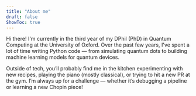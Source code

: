 ```yaml
---
title: "About me"
draft: false
ShowToc: true
---
```

Hi there! I'm currently in the third year of my DPhil (PhD) in Quantum Computing at the University of Oxford. Over the past few years, I've spent a lot of time writing Python code — from simulating quantum dots to building machine learning models for quantum devices. 

<!-- Through it all, I’ve realized how much I enjoy working with data and building software that actually *works*.

I’m now shifting gears toward the world of **data engineering** and **data science**, where I hope to keep solving real problems with code, just in a different context. -->

Outside of tech, you’ll probably find me in the kitchen experimenting with new recipes, playing the piano (mostly classical), or trying to hit a new PR at the gym. I’m always up for a challenge — whether it’s debugging a pipeline or learning a new Chopin piece!